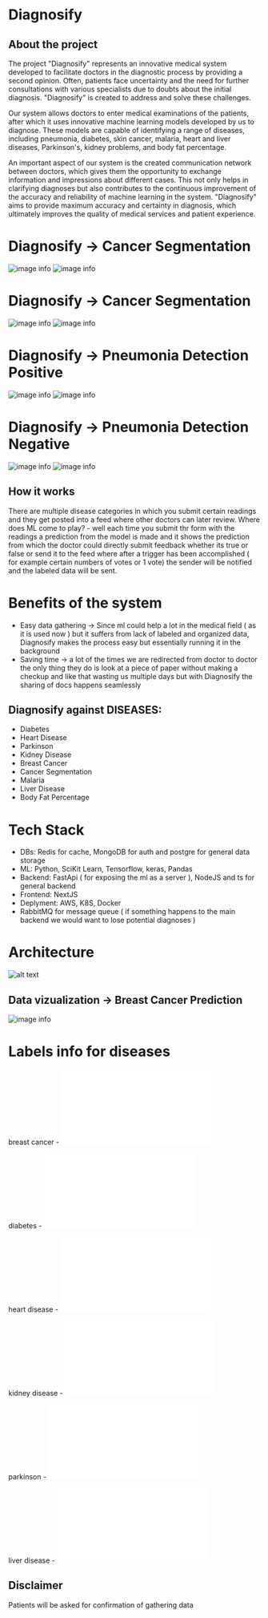 # Diagnosify

## About the project

The project "Diagnosify" represents an innovative medical system developed to facilitate doctors in the diagnostic process by providing a second opinion. Often, patients face uncertainty and the need for further consultations with various specialists due to doubts about the initial diagnosis. "Diagnosify" is created to address and solve these challenges.

Our system allows doctors to enter medical examinations of the patients, after which it uses innovative machine learning models developed by us to diagnose. These models are capable of identifying a range of diseases, including pneumonia, diabetes, skin cancer, malaria, heart and liver diseases, Parkinson's, kidney problems, and body fat percentage.

An important aspect of our system is the created communication network between doctors, which gives them the opportunity to exchange information and impressions about different cases. This not only helps in clarifying diagnoses but also contributes to the continuous improvement of the accuracy and reliability of machine learning in the system. "Diagnosify" aims to provide maximum accuracy and certainty in diagnosis, which ultimately improves the quality of medical services and patient experience.

# Diagnosify -> Cancer Segmentation

![image info](./readme_images/test_cancer_segmentation_true.jpeg)
![image info](./readme_images/website_cancer_1.png)

# Diagnosify -> Cancer Segmentation

![image info](./readme_images/test_cancer_segmenation2_true.jpeg)
![image info](./readme_images/website_cancer_2.png)

# Diagnosify -> Pneumonia Detection Positive

![image info](./readme_images/test_pneumonia_true.jpeg)
![image info](./readme_images/website_pneumonia_true.png)

# Diagnosify -> Pneumonia Detection Negative

![image info](./readme_images/test_pneumonia_false.jpeg)
![image info](./readme_images/website_pneumonia_false.png)

## How it works

There are multiple disease categories in which you submit certain readings and they get posted into a feed where other doctors can later review. Where does ML come to play? - well
each time you submit thr form with the readings a prediction from the model is made and it shows the prediction from which the doctor could directly submit feedback whether its true or false or
send it to the feed where after a trigger has been accomplished ( for example certain numbers of votes or 1 vote) the sender will be notified and the labeled data will be sent.

# Benefits of the system

- Easy data gathering -> Since ml could help a lot in the medical field ( as it is used now ) but it suffers from lack of labeled and organized data, Diagnosify makes the process easy but essentially running it in the background
- Saving time -> a lot of the times we are redirected from doctor to doctor the only thing they do is look at a piece of paper without making a checkup and like that wasting us multiple days but with Diagnosify the sharing of docs happens seamlessly

## Diagnosify against DISEASES:

- Diabetes
- Heart Disease
- Parkinson
- Kidney Disease
- Breast Cancer
- Cancer Segmentation
- Malaria
- Liver Disease
- Body Fat Percentage

# Tech Stack

- DBs: Redis for cache, MongoDB for auth and postgre for general data storage
- ML: Python, SciKit Learn, Tensorflow, keras, Pandas
- Backend: FastApi ( for exposing the ml as a server ), NodeJS and ts for general backend
- Frontend: NextJS
- Deplyment: AWS, K8S, Docker
- RabbitMQ for message queue ( if something happens to the main backend we would want to lose potential diagnoses )

# Architecture

![alt text](architecture.png)

## Data vizualization -> Breast Cancer Prediction

![image info](./readme_images/data_explained_diagnosify.png)

# Labels info for diseases

breast cancer - ![link text](./ml/labels_info/breast_cancer_info.txt)

diabetes - ![link text](./ml/labels_info/diabetes.txt)

heart disease - ![link text](./ml/labels_info/heart_disease_info.txt)

kidney disease - ![link text](./ml/labels_info/kidney_disease_info.txt)

parkinson - ![link text](./ml/labels_info/parkinson_info.txt)

liver disease - ![link text](./ml/labels_info/liver_disease.txt)

## Disclaimer

Patients will be asked for confirmation of gathering data

